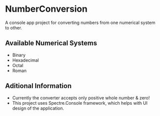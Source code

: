 # NumberConversion

A console app project for converting numbers from one numerical system to other. 

## Available Numerical Systems

* Binary
* Hexadecimal
* Octal
* Roman

## Aditional Information

* Currently the converter accepts only positive whole number & zero!
* This project uses Spectre.Console framework, which helps with UI design of the application.